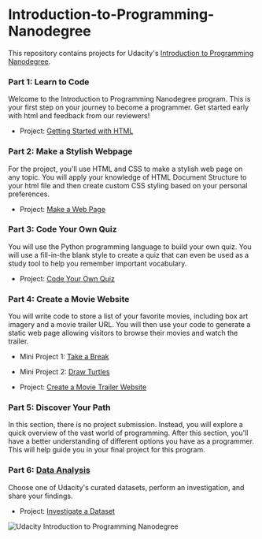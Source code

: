 # Introduction-to-Programming-Nanodegree
This repository contains projects for Udacity's [Introduction to Programming Nanodegree](https://www.udacity.com/course/intro-to-programming-nanodegree--nd000).

### Part 1: Learn to Code
Welcome to the Introduction to Programming Nanodegree program. This is your first step on your journey to become a programmer. Get started early with html and feedback from our reviewers!

- Project: [Getting Started with HTML](https://rawgit.com/kaishengteh/Introduction-to-Programming-Nanodegree/master/1-Learn-to-Code/firstproject.html)

### Part 2: Make a Stylish Webpage
For the project, you'll use HTML and CSS to make a stylish web page on any topic. You will apply your knowledge of HTML Document Structure to your html file and then create custom CSS styling based on your personal preferences.

- Project: [Make a Web Page](https://rawgit.com/kaishengteh/Introduction-to-Programming-Nanodegree/master/2-Make-a-Stylish-Webpage/index.html)

### Part 3: Code Your Own Quiz
You will use the Python programming language to build your own quiz. You will use a fill-in-the blank style to create a quiz that can even be used as a study tool to help you remember important vocabulary.

- Project: [Code Your Own Quiz](https://repl.it/@kaishengteh/Code-Your-Own-Quiz)

### Part 4: Create a Movie Website
You will write code to store a list of your favorite movies, including box art imagery and a movie trailer URL. You will then use your code to generate a static web page allowing visitors to browse their movies and watch the trailer.

- Mini Project 1: [Take a Break](https://repl.it/@kaishengteh/Take-a-Break)

- Mini Project 2: [Draw Turtles](https://repl.it/@kaishengteh/Drawing-Turtles)

- Project: [Create a Movie Trailer Website](https://rawgit.com/kaishengteh/Introduction-to-Programming-Nanodegree/master/4-Create-a-Movie-Website/Create-a-Movie-Trailer-Website/fresh_tomatoes.html)

### Part 5: Discover Your Path
In this section, there is no project submission. Instead, you will explore a quick overview of the vast world of programming. After this section, you'll have a better understanding of different options you have as a programmer. This will help guide you in your final project for this program.

### Part 6: [Data Analysis](https://www.udacity.com/course/intro-to-data-analysis--ud170)
Choose one of Udacity's curated datasets, perform an investigation, and share your findings.

- Project: [Investigate a Dataset](https://github.com/kaishengteh/Introduction-to-Programming-Nanodegree/blob/master/6-Data-Analysis/Investigate_a_Dataset.ipynb)

![Udacity Introduction to Programming Nanodegree](https://user-images.githubusercontent.com/14093302/34338440-b5535620-e9a3-11e7-8262-ba943314ff24.jpg)
